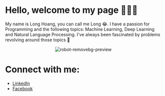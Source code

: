 # Hello, welcome to my page 👋😊👋

My name is Long Hoang, you can call me Long 😂. I have a passion for Programming and the following topics: Machine Learning, Deep Learning and Natural Language Processing. I've always been fascinated by problems revolving around those topics 🤖
<p align="center">
  <img src="https://user-images.githubusercontent.com/121651344/222488536-568d2f1d-f89c-4c27-a94e-2919e5eba761.png" alt="robot-removebg-preview">
</p>

# Connect with me:
- [LinkedIn](www.linkedin.com/in/long-hoàng-l110200)
- [Facebook](https://www.facebook.com/phung.long.7140/)
